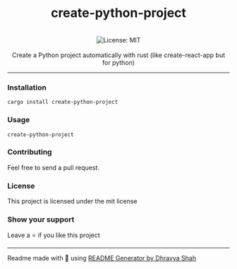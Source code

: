 <div align="center">
<h1 align="center">create-python-project</h1>
<br />
<img alt="License: MIT" src="https://img.shields.io/badge/License-MIT-blue.svg" /><br>
<br>
Create a Python project automatically with rust (like create-react-app but for python)
</div>

***

### Installation
```
cargo install create-python-project
```

### Usage
```
create-python-project
```

### Contributing
Feel free to send a pull request.

### License
This project is licensed under the mit license
### Show your support
Leave a ⭐ if you like this project

***
Readme made with 💖 using [README Generator by Dhravya Shah](https://github.com/Dhravya/readme-generator)